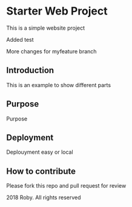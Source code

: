 # Starter Web Project

This is a simple website project

Added test

More changes for myfeature branch

## Introduction

This is an example to show different parts

## Purpose

Purpose

## Deployment

Deplouyment easy or local

## How to contribute

Please fork this repo and pull request for review


2018 Roby. All rights reserved